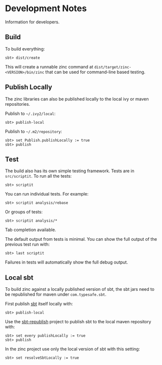 Development Notes
=================

Information for developers.


Build
-----

To build everything:

    sbt> dist/create

This will create a runnable zinc command at `dist/target/zinc-<VERSION>/bin/zinc`
that can be used for command-line based testing.


Publish Locally
---------------

The zinc libraries can also be published locally to the local ivy or maven
repositories.

Publish to `~/.ivy2/local`:

    sbt> publish-local

Publish to `~/.m2/repository`:

    sbt> set Publish.publishLocally := true
    sbt> publish


Test
----

The build also has its own simple testing framework. Tests are in `src/scriptit`.
To run all the tests:

    sbt> scriptit

You can run individual tests. For example:

    sbt> scriptit analysis/rebase

Or groups of tests:

    sbt> scriptit analysis/*

Tab completion available.

The default output from tests is minimal. You can show the full output of the
previous test run with:

    sbt> last scriptit

Failures in tests will automatically show the full debug output.


Local sbt
---------

To build zinc against a locally published version of sbt, the sbt jars need to
be republished for maven under `com.typesafe.sbt`.

First publish [sbt] itself locally with:

    sbt> publish-local

Use the [sbt-republish] project to publish sbt to the local maven repository
with:

    sbt> set every publishLocally := true
    sbt> publish

In the zinc project use only the local version of sbt with this setting:

    sbt> set resolveSbtLocally := true

[sbt]: https://github.com/harrah/xsbt
[sbt-republish]: https://github.com/typesafehub/sbt-republish
